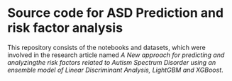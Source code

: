 # Source code for ASD Prediction and risk factor analysis
This repository consists of the notebooks and datasets, which were involved in the research article named _A New approach for predicting and analyzingthe risk factors related to Autism Spectrum Disorder using an ensemble model of Linear Discriminant Analysis, LightGBM and XGBoost_.
